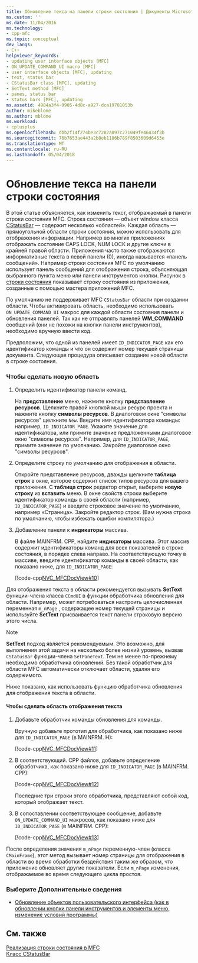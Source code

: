 ```yaml
---
title: Обновление текса на панели строки состояния | Документы Microsoft
ms.custom: ''
ms.date: 11/04/2016
ms.technology:
- cpp-mfc
ms.topic: conceptual
dev_langs:
- C++
helpviewer_keywords:
- updating user interface objects [MFC]
- ON_UPDATE_COMMAND_UI macro [MFC]
- user interface objects [MFC], updating
- text, status bar
- CStatusBar class [MFC], updating
- SetText method [MFC]
- panes, status bar
- status bars [MFC], updating
ms.assetid: 4984a3f4-9905-4d8c-a927-dca19781053b
author: mikeblome
ms.author: mblome
ms.workload:
- cplusplus
ms.openlocfilehash: dbb2f14f274be3c7282a897c271049fe46434f3b
ms.sourcegitcommit: 76b7653ae443a2b8eb1186b789f8503609d6453e
ms.translationtype: MT
ms.contentlocale: ru-RU
ms.lasthandoff: 05/04/2018
---
```

# <a name="updating-the-text-of-a-status-bar-pane"></a>Обновление текса на панели строки состояния
В этой статье объясняется, как изменить текст, отображаемый в панели строки состояния MFC. Строка состояния — объект window класса [CStatusBar](../mfc/reference/cstatusbar-class.md) — содержит несколько «областей». Каждая область — прямоугольной области строки состояния, можно использовать для отображения информации. Например во многих приложениях отображать состояние CAPS LOCK, NUM LOCK и другие ключи в крайней правой области. Приложения часто также отображаются информативные текста в левой панели (0), иногда называется «панель сообщений». Например строки состояния MFC по умолчанию использует панель сообщений для отображения строка, объясняющая выбранного пункта меню или панели инструментов кнопки. Рисунок в [строки состояния](../mfc/status-bar-implementation-in-mfc.md) показывает строку состояния из приложения, созданные с помощью мастера приложений MFC.  
  
 По умолчанию не поддерживает MFC `CStatusBar` области при создании области. Чтобы активировать область, необходимо использовать `ON_UPDATE_COMMAND_UI` макрос для каждой области состояния панели и обновления панелей. Так как не отправлять панелей **WM_COMMAND** сообщений (они не похожи на кнопки панели инструментов), необходимо вручную ввести код.  
  
 Предположим, что одной из панелей имеет `ID_INDICATOR_PAGE` как его идентификатор команды и что он содержит номер текущей страницы документа. Следующая процедура описывает создание новой области в строке состояния.  
  
### <a name="to-make-a-new-pane"></a>Чтобы сделать новую область  
  
1.  Определить идентификатор панели команд.  
  
     На **представление** меню, нажмите кнопку **представление ресурсов**. Щелкните правой кнопкой мыши ресурс проекта и нажмите кнопку **символы ресурсов**. В диалоговом окне "символы ресурсов" щелкните `New`. Введите имя идентификатора команды: например, `ID_INDICATOR_PAGE`. Укажите значение для идентификатора, или примите значение предложенными диалоговое окно "символы ресурсов". Например, для `ID_INDICATOR_PAGE`, примите значение по умолчанию. Закройте диалоговое окно "символы ресурсов".  
  
2.  Определите строку по умолчанию для отображения в области.  
  
     Откройте представление ресурсов, дважды щелкните **таблица строк** в окне, которое содержит список типов ресурсов для вашего приложения. С **таблица строк** редактор открыт, выберите **новую строку** из **вставить** меню. В окне свойств строки выберите идентификатор команды в своей области (например, `ID_INDICATOR_PAGE`) и введите строковое значение по умолчанию, например «Страница». Закройте редактор строк. (Вам нужна строка по умолчанию, чтобы избежать ошибки компилятора.)  
  
3.  Добавление панели к **индикаторы** массива.  
  
     В файле MAINFRM. CPP, найдите **индикаторы** массива. Этот массив содержит идентификаторы команд для всех показателей в строке состояния, в порядке слева направо. На соответствующую точку в массиве, введите идентификатор команды в своей области, как показано ниже, для `ID_INDICATOR_PAGE`:  
  
     [!code-cpp[NVC_MFCDocView#10](../mfc/codesnippet/cpp/updating-the-text-of-a-status-bar-pane_1.cpp)]  
  
 Для отображения текста в области рекомендуется вызывать **SetText** функции-члена класса `CCmdUI` в функции обработчика обновления для области. Например, может потребоваться настроить целочисленная переменная `m_nPage` , содержащее номер текущей страницы и используйте **SetText** присваивается текст панели строковую версию этого числа.  
  
> [!NOTE]
>  **SetText** подход является рекомендуемым. Это возможно, для выполнения этой задачи на несколько более низкий уровень, вызвав `CStatusBar` функции-члена `SetPaneText`. Тем не менее по-прежнему необходимо обработчика обновлений. Без такой обработчик для области MFC автоматически отключает области, удаляя его содержимого.  
  
 Ниже показано, как использовать функцию обработчика обновления для отображения текста в области.  
  
#### <a name="to-make-a-pane-display-text"></a>Чтобы сделать область отображения текста  
  
1.  Добавьте обработчик команды обновления для команды.  
  
     Вручную добавьте прототип для обработчика, как показано ниже для `ID_INDICATOR_PAGE` (в MAINFRM. H):  
  
     [!code-cpp[NVC_MFCDocView#11](../mfc/codesnippet/cpp/updating-the-text-of-a-status-bar-pane_2.h)]  
  
2.  В соответствующий. CPP файлов, добавьте определение обработчика, как показано ниже для `ID_INDICATOR_PAGE` (в MAINFRM. CPP):  
  
     [!code-cpp[NVC_MFCDocView#12](../mfc/codesnippet/cpp/updating-the-text-of-a-status-bar-pane_3.cpp)]  
  
     Последние три строки этого обработчика, представляют собой код, который отображает текст.  
  
3.  В сопоставлении соответствующее сообщение, добавьте `ON_UPDATE_COMMAND_UI` макросов, как показано ниже для `ID_INDICATOR_PAGE` (в MAINFRM. CPP):  
  
     [!code-cpp[NVC_MFCDocView#13](../mfc/codesnippet/cpp/updating-the-text-of-a-status-bar-pane_4.cpp)]  
  
 После определения значения `m_nPage` переменную-член (класса `CMainFrame`), этот метод вызывает номер страницы для отображения в области во время обработки бездействия таким же образом, что приложение обновляет другие показатели. Если `m_nPage` изменения, отображаемое во время следующего цикла простоя.  
  
### <a name="what-do-you-want-to-know-more-about"></a>Выберите Дополнительные сведения  
  
-   [Обновление объектов пользовательского интерфейса (как в обновлении кнопки панели инструментов и элементы меню, изменение условий программы)](../mfc/how-to-update-user-interface-objects.md)  
  
## <a name="see-also"></a>См. также  
 [Реализация строки состояния в MFC](../mfc/status-bar-implementation-in-mfc.md)   
 [Класс CStatusBar](../mfc/reference/cstatusbar-class.md)
